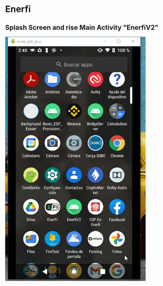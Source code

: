 # Enerfi

## Splash Screen and rise Main Activity "EnerfiV2"
![Splash Screen animated](https://github.com/nmahnic/Enerfi-Android/blob/main/img/EnerfiV2_SplashScreen.gif)

